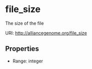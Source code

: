 # file_size

The size of the file

URI: http://alliancegenome.org/file_size



<!-- no inheritance hierarchy -->


## Properties

 * Range: integer


